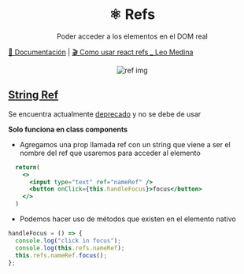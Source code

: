 <h1 align="center">⚛️ Refs</h1>
<p align="center">
Poder acceder a los elementos en el DOM real
</p>

[📖 Documentación](https://es.reactjs.org/docs/refs-and-the-dom.html) | [🎬 Como usar react refs _ Leo Medina](https://www.youtube.com/watch?v=xLHDPSIDVyc)

<p align="center">
<img src="https://user-images.githubusercontent.com/62570198/87606959-da333c00-c6c1-11ea-8faf-08b4f1e7a127.gif" alt="ref img"/>
</p>

## [String Ref](https://github.com/jhonPariona/_react-refs/blob/59c339a06c5e6a78fad3bd1dd7224781804ce886/src/pages/classComponents/StringRef.jsx#L30)

Se encuentra actualmente [deprecado](https://es.reactjs.org/docs/refs-and-the-dom.html#legacy-api-string-refs) y no se debe de usar


**Solo funciona en class components**

- Agregamos una prop llamada ref con un string que viene a ser el nombre del ref que usaremos para acceder al elemento

```jsx
  return(
    <>
      <input type="text" ref="nameRef" />
      <button onClick={this.handleFocus}>focus</button>
    </>
  )
```

- Podemos hacer uso de métodos que existen en el elemento nativo

```jsx
handleFocus = () => {
  console.log("click in focus");
  console.log(this.refs.nameRef);
  this.refs.nameRef.focus();
};
```

